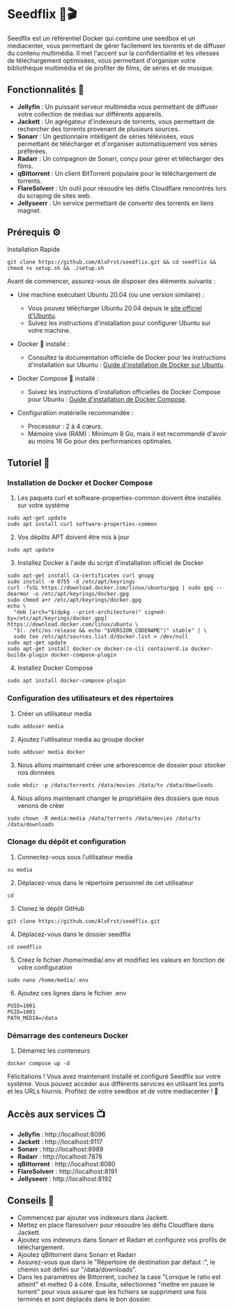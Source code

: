 # Seedflix 🌱🎬

Seedflix est un référentiel Docker qui combine une seedbox et un mediacenter, vous permettant de gérer facilement les torrents et de diffuser du contenu multimédia. Il met l'accent sur la confidentialité et les vitesses de téléchargement optimisées, vous permettant d'organiser votre bibliothèque multimédia et de profiter de films, de séries et de musique.

## Fonctionnalités 🚀

- **Jellyfin** : Un puissant serveur multimédia vous permettant de diffuser votre collection de médias sur différents appareils. 
- **Jackett** : Un agrégateur d'indexeurs de torrents, vous permettant de rechercher des torrents provenant de plusieurs sources. 
- **Sonarr** : Un gestionnaire intelligent de séries télévisées, vous permettant de télécharger et d'organiser automatiquement vos séries préférées. 
- **Radarr** : Un compagnon de Sonarr, conçu pour gérer et télécharger des films. 
- **qBittorrent** : Un client BitTorrent populaire pour le téléchargement de torrents.
- **FlareSolverr** : Un outil pour résoudre les défis Cloudflare rencontrés lors du scraping de sites web.
- **Jellyseerr** : Un service permettant de convertir des torrents en liens magnet. 

## Prérequis ⚙️

Installation Rapide
```
git clone https://github.com/AlxFrst/seedflix.git && cd seedflix && chmod +x setup.sh && ./setup.sh
```

Avant de commencer, assurez-vous de disposer des éléments suivants :

- Une machine exécutant Ubuntu 20.04 (ou une version similaire) :
  - Vous pouvez télécharger Ubuntu 20.04 depuis le [site officiel d'Ubuntu](https://ubuntu.com/download).
  - Suivez les instructions d'installation pour configurer Ubuntu sur votre machine.

- Docker 🐳 installé :
  - Consultez la documentation officielle de Docker pour les instructions d'installation sur Ubuntu :
    [Guide d'installation de Docker sur Ubuntu](https://docs.docker.com/engine/install/ubuntu/).

- Docker Compose 🐙 installé :
  - Suivez les instructions d'installation officielles de Docker Compose pour Ubuntu :
    [Guide d'installation de Docker Compose](https://docs.docker.com/compose/install/).

- Configuration matérielle recommandée :
  - Processeur : 2 à 4 cœurs.
  - Mémoire vive (RAM) : Minimum 8 Go, mais il est recommandé d'avoir au moins 16 Go pour des performances optimales.

## Tutoriel 📖
### Installation de Docker et Docker Compose 
1. Les paquets curl et software-properties-common doivent être installés sur votre système
```
sudo apt-get update
sudo apt install curl software-properties-common
```
2. Vos dépôts APT doivent être mis à jour
```
sudo apt update
```
3. Installez Docker à l'aide du script d'installation officiel de Docker
```
sudo apt-get install ca-certificates curl gnupg
sudo install -m 0755 -d /etc/apt/keyrings
curl -fsSL https://download.docker.com/linux/ubuntu/gpg | sudo gpg --dearmor -o /etc/apt/keyrings/docker.gpg
sudo chmod a+r /etc/apt/keyrings/docker.gpg
echo \
  "deb [arch="$(dpkg --print-architecture)" signed-by=/etc/apt/keyrings/docker.gpg] https://download.docker.com/linux/ubuntu \
  "$(. /etc/os-release && echo "$VERSION_CODENAME")" stable" | \
  sudo tee /etc/apt/sources.list.d/docker.list > /dev/null
sudo apt-get update
sudo apt-get install docker-ce docker-ce-cli containerd.io docker-buildx-plugin docker-compose-plugin
```
4. Installez Docker Compose
```
sudo apt install docker-compose-plugin
```
### Configuration des utilisateurs et des répertoires
1. Créer un utilisateur media
```
sudo adduser media
```
2. Ajoutez l'utilisateur media au groupe docker
```
sudo adduser media docker
```
3. Nous allons maintenant créer une arborescence de dossier pour stocker nos données
```
sudo mkdir -p /data/torrents /data/movies /data/tv /data/downloads
```
4. Nous allons maintenant changer le propriétaire des dossiers que nous venons de créer
```
sudo chown -R media:media /data/torrents /data/movies /data/tv /data/downloads
```
### Clonage du dépôt et configuration
1. Connectez-vous sous l’utilisateur media 
```
su media
```
2. Déplacez-vous dans le répertoire personnel de cet utilisateur
```
cd
```
3. Clonez le dépôt GitHub
```
git clone https://github.com/AlxFrst/seedflix.git
```
4. Déplacez-vous dans le dossier seedflix
```
cd seedflix
```
5. Créez le fichier /home/media/.env et modifiez les valeurs en fonction de votre configuration
```
sudo nano /home/media/.env
```
6. Ajoutez ces lignes dans le fichier .env
```
PUID=1001
PGID=1001
PATH_MEDIA=/data
```
### Démarrage des conteneurs Docker
1. Démarrez les conteneurs
```
docker compose up -d
```

Félicitations ! Vous avez maintenant installé et configuré Seedflix sur votre système. Vous pouvez accéder aux différents services en utilisant les ports et les URLs fournis. Profitez de votre seedbox et de votre mediacenter ! 🎉

## Accès aux services 📺
- **Jellyfin** : http://localhost:8096
- **Jackett** : http://localhost:9117
- **Sonarr** : http://localhost:8989
- **Radarr** : http://localhost:7878
- **qBittorrent** : http://localhost:8080
- **FlareSolverr** : http://localhost:8191
- **Jellyseerr** : http://localhost:8192


## Conseils 📝
- Commencez par ajouter vos indexeurs dans Jackett.
- Mettez en place flaresolverr pour résoudre les défis Cloudflare dans Jackett.
- Ajoutez vos indexeurs dans Sonarr et Radarr et configurez vos profils de téléchargement.
- Ajoutez qBittorrent dans Sonarr et Radarr
- Assurez-vous que dans le "Répertoire de destination par défaut :", le chemin soit défini sur "/data/downloads".
- Dans les paramètres de Bittorrent, cochez la case "Lorsque le ratio est atteint" et mettez 0 à côté. Ensuite, sélectionnez "mettre en pause le torrent" pour vous assurer que les fichiers se suppriment une fois terminés et sont déplacés dans le bon dossier.





